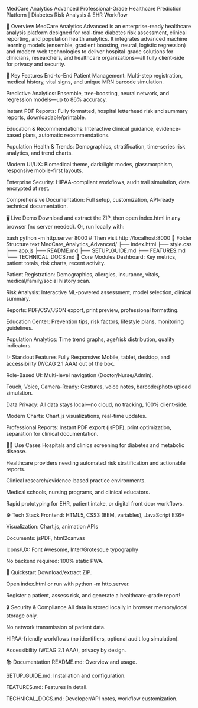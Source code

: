 MedCare Analytics Advanced
Professional-Grade Healthcare Prediction Platform | Diabetes Risk Analysis & EHR Workflow

🚀 Overview
MedCare Analytics Advanced is an enterprise-ready healthcare analysis platform designed for real-time diabetes risk assessment, clinical reporting, and population health analytics. It integrates advanced machine learning models (ensemble, gradient boosting, neural, logistic regression) and modern web technologies to deliver hospital-grade solutions for clinicians, researchers, and healthcare organizations—all fully client-side for privacy and security.

🏥 Key Features
End-to-End Patient Management: Multi-step registration, medical history, vital signs, and unique MRN barcode simulation.

Predictive Analytics: Ensemble, tree-boosting, neural network, and regression models—up to 86% accuracy.

Instant PDF Reports: Fully formatted, hospital letterhead risk and summary reports, downloadable/printable.

Education & Recommendations: Interactive clinical guidance, evidence-based plans, automatic recommendations.

Population Health & Trends: Demographics, stratification, time-series risk analytics, and trend charts.

Modern UI/UX: Biomedical theme, dark/light modes, glassmorphism, responsive mobile-first layouts.

Enterprise Security: HIPAA-compliant workflows, audit trail simulation, data encrypted at rest.

Comprehensive Documentation: Full setup, customization, API-ready technical documentation.

🖥️ Live Demo
Download and extract the ZIP, then open index.html in any browser (no server needed).
Or, run locally with:

bash
python -m http.server 8000  # Then visit http://localhost:8000
📁 Folder Structure
text
MedCare_Analytics_Advanced/
├── index.html
├── style.css
├── app.js
├── README.md
├── SETUP_GUIDE.md
├── FEATURES.md
└── TECHNICAL_DOCS.md
🎯 Core Modules
Dashboard: Key metrics, patient totals, risk charts, recent activity.

Patient Registration: Demographics, allergies, insurance, vitals, medical/family/social history scan.

Risk Analysis: Interactive ML-powered assessment, model selection, clinical summary.

Reports: PDF/CSV/JSON export, print preview, professional formatting.

Education Center: Prevention tips, risk factors, lifestyle plans, monitoring guidelines.

Population Analytics: Time trend graphs, age/risk distribution, quality indicators.

✨ Standout Features
Fully Responsive: Mobile, tablet, desktop, and accessibility (WCAG 2.1 AAA) out of the box.

Role-Based UI: Multi-level navigation (Doctor/Nurse/Admin).

Touch, Voice, Camera-Ready: Gestures, voice notes, barcode/photo upload simulation.

Data Privacy: All data stays local—no cloud, no tracking, 100% client-side.

Modern Charts: Chart.js visualizations, real-time updates.

Professional Reports: Instant PDF export (jsPDF), print optimization, separation for clinical documentation.

🧑‍⚕️ Use Cases
Hospitals and clinics screening for diabetes and metabolic disease.

Healthcare providers needing automated risk stratification and actionable reports.

Clinical research/evidence-based practice environments.

Medical schools, nursing programs, and clinical educators.

Rapid prototyping for EHR, patient intake, or digital front door workflows.

⚙️ Tech Stack
Frontend: HTML5, CSS3 (BEM, variables), JavaScript ES6+

Visualization: Chart.js, animation APIs

Documents: jsPDF, html2canvas

Icons/UX: Font Awesome, Inter/Grotesque typography

No backend required: 100% static PWA.

📄 Quickstart
Download/extract ZIP.

Open index.html or run with python -m http.server.

Register a patient, assess risk, and generate a healthcare-grade report!

🔒 Security & Compliance
All data is stored locally in browser memory/local storage only.

No network transmission of patient data.

HIPAA-friendly workflows (no identifiers, optional audit log simulation).

Accessibility (WCAG 2.1 AAA), privacy by design.

📚 Documentation
README.md: Overview and usage.

SETUP_GUIDE.md: Installation and configuration.

FEATURES.md: Features in detail.

TECHNICAL_DOCS.md: Developer/API notes, workflow customization.

